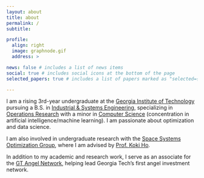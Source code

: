 ```yaml
---
layout: about
title: about
permalink: /
subtitle:

profile:
  align: right
  image: graphnode.gif
  address: >

news: false # includes a list of news items
social: true # includes social icons at the bottom of the page
selected_papers: true # includes a list of papers marked as "selected={true}"

---
```


<!-- Write your biography here. Tell the world about yourself. Link to your favorite [subreddit](http://reddit.com). You can put a picture in, too. The code is already in, just name your picture `prof_pic.jpg` and put it in the `img/` folder.

Put your address / P.O. box / other info right below your picture. You can also disable any these elements by editing `profile` property of the YAML header of your `_pages/about.md`. Edit `_bibliography/papers.bib` and Jekyll will render your [publications page](/al-folio/publications/) automatically.

Link to your social media connections, too. This theme is set up to use [Font Awesome icons](http://fortawesome.github.io/Font-Awesome/) and [Academicons](https://jpswalsh.github.io/academicons/), like the ones below. Add your Facebook, Twitter, LinkedIn, Google Scholar, or just disable all of them. -->
<!--  -->

I am a rising 3rd-year undergraduate at the [Georgia Institute of Technology](http://gatech.edu) pursuing a B.S. in [Industrial & Systems Engineering](https://www.isye.gatech.edu/), specializing in [Operations Research](https://www.isye.gatech.edu/academics/undergraduate/degrees/operations-research) with a minor in [Computer Science](https://www.cc.gatech.edu/) (concentration in artificial intelligence/machine learning). I am passionate about optimization and data science.

I am also involved in undergraduate research with the [Space Systems Optimization Group](https://ssog.ae.gatech.edu/), where I am advised by [Prof. Koki Ho](https://ae.gatech.edu/directory/person/koki-ho).

In addition to my academic and research work, I serve as an associate for the [GT Angel Network](https://gtangelnetwork.com), helping lead Georgia Tech’s first angel investment network.
